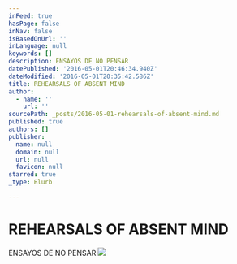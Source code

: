 ```yaml
---
inFeed: true
hasPage: false
inNav: false
isBasedOnUrl: ''
inLanguage: null
keywords: []
description: ENSAYOS DE NO PENSAR
datePublished: '2016-05-01T20:46:34.940Z'
dateModified: '2016-05-01T20:35:42.586Z'
title: REHEARSALS OF ABSENT MIND
author:
  - name: ''
    url: ''
sourcePath: _posts/2016-05-01-rehearsals-of-absent-mind.md
published: true
authors: []
publisher:
  name: null
  domain: null
  url: null
  favicon: null
starred: true
_type: Blurb

---
```

# REHEARSALS OF ABSENT MIND

ENSAYOS DE NO PENSAR
![](https://the-grid-user-content.s3-us-west-2.amazonaws.com/387f64ab-7728-4219-b331-939c5bdc354e.jpg)